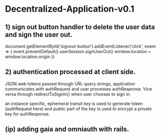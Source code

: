 # Decentralized-Application-v0.1

## 1) sign out button handler to delete the user data and sign the user out.

document.getElementById('signout-button').addEventListener('click', event => {
    event.preventDefault()
    userSession.signUserOut()
    window.location = window.location.origin
  })
## 2) authentication processed at client side.

JSON web tokens passed through URL query strings, application communicates with authRequest and  user processes authResponse. Vice versa through redirectToSignIn() when user chooses to sign in.

an instance specific, ephemeral transit key is used to generate token (authRequest here) and public part of the key is used to encrypt a private key for authResponse.
## (ip) adding gaia and omniauth with rails.
